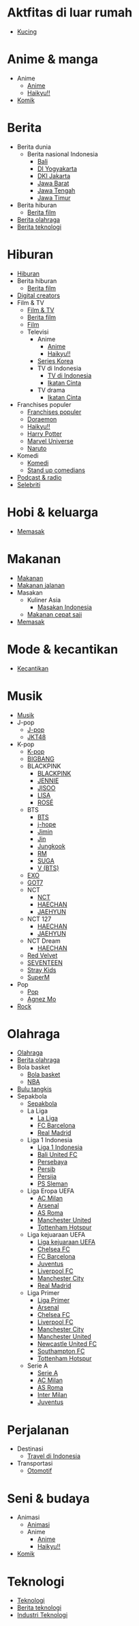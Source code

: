 
Aktfitas di luar rumah
==========

* [Kucing](https://twitter.com/i/topics/852263859209478144)

Anime & manga
==========

* Anime
  * [Anime](https://twitter.com/i/topics/839543165002506240)
  * [Haikyu!!](https://twitter.com/i/topics/1154830821708070912)
* [Komik](https://twitter.com/i/topics/847521144173350912)

Berita
==========

* Berita dunia
  * Berita nasional Indonesia
    * [Bali](https://twitter.com/i/topics/1359064917827981312)
    * [DI Yogyakarta](https://twitter.com/i/topics/1359091401376452610)
    * [DKI Jakarta](https://twitter.com/i/topics/1359054361029005312)
    * [Jawa Barat](https://twitter.com/i/topics/1359059702827524099)
    * [Jawa Tengah](https://twitter.com/i/topics/1359081777835347972)
    * [Jawa Timur](https://twitter.com/i/topics/1359086175101673478)
* Berita hiburan
  * [Berita film](https://twitter.com/i/topics/1114213516271964160)
* [Berita olahraga](https://twitter.com/i/topics/840160112325021696)
* [Berita teknologi](https://twitter.com/i/topics/840160819388141570)

Hiburan
==========

* [Hiburan](https://twitter.com/i/topics/839544274442051584)
* Berita hiburan
  * [Berita film](https://twitter.com/i/topics/1114213516271964160)
* [Digital creators](https://twitter.com/i/topics/839543456678596608)
* Film & TV
  * [Film & TV](https://twitter.com/i/topics/1276514328007467008)
  * [Berita film](https://twitter.com/i/topics/1114213516271964160)
  * [Film](https://twitter.com/i/topics/1072936713134071808)
  * Televisi
    * Anime
      * [Anime](https://twitter.com/i/topics/839543165002506240)
      * [Haikyu!!](https://twitter.com/i/topics/1154830821708070912)
    * [Series Korea](https://twitter.com/i/topics/1346749071000670209)
    * TV di Indonesia
      * [TV di Indonesia](https://twitter.com/i/topics/1332240318406619136)
      * [Ikatan Cinta](https://twitter.com/i/topics/1356969695165878272)
    * TV drama
      * [Ikatan Cinta](https://twitter.com/i/topics/1356969695165878272)
* Franchises populer
  * [Franchises populer](https://twitter.com/i/topics/1074757527995277313)
  * [Doraemon](https://twitter.com/i/topics/1012681620074053632)
  * [Haikyu!!](https://twitter.com/i/topics/1154830821708070912)
  * [Harry Potter](https://twitter.com/i/topics/933033311844286464)
  * [Marvel Universe](https://twitter.com/i/topics/1002576732971384832)
  * [Naruto](https://twitter.com/i/topics/1136329838350880768)
* Komedi
  * [Komedi](https://twitter.com/i/topics/847522909018914820)
  * [Stand up comedians](https://twitter.com/i/topics/1103358583696048128)
* [Podcast & radio](https://twitter.com/i/topics/1074758954444513282)
* [Selebriti](https://twitter.com/i/topics/1095352268046495745)

Hobi & keluarga
==========

* [Memasak](https://twitter.com/i/topics/831530561680191490)

Makanan
==========

* [Makanan](https://twitter.com/i/topics/825047692124442624)
* [Makanan jalanan](https://twitter.com/i/topics/1286732523326717952)
* Masakan
  * Kuliner Asia
    * [Masakan Indonesia](https://twitter.com/i/topics/1331290088903372801)
  * [Makanan cepat saji](https://twitter.com/i/topics/847865239886417922)
* [Memasak](https://twitter.com/i/topics/831530561680191490)

Mode & kecantikan
==========

* [Kecantikan](https://twitter.com/i/topics/850395585941086209)

Musik
==========

* [Musik](https://twitter.com/i/topics/847524658970636288)
* J-pop
  * [J-pop](https://twitter.com/i/topics/810938095772123136)
  * [JKT48](https://twitter.com/i/topics/1177558381017518081)
* K-pop
  * [K-pop](https://twitter.com/i/topics/888105153038958593)
  * [BIGBANG](https://twitter.com/i/topics/889743747742744577)
  * BLACKPINK
    * [BLACKPINK](https://twitter.com/i/topics/894606843783270401)
    * [JENNIE](https://twitter.com/i/topics/913136751920611329)
    * [JISOO](https://twitter.com/i/topics/913136718013804544)
    * [LISA](https://twitter.com/i/topics/913136867872145408)
    * [ROSÉ](https://twitter.com/i/topics/913136783067455488)
  * BTS
    * [BTS](https://twitter.com/i/topics/844438182523383808)
    * [j-hope](https://twitter.com/i/topics/895369682240196608)
    * [Jimin](https://twitter.com/i/topics/895369773998948352)
    * [Jin](https://twitter.com/i/topics/895369606746873856)
    * [Jungkook](https://twitter.com/i/topics/895369861504749568)
    * [RM](https://twitter.com/i/topics/895369476488609792)
    * [SUGA](https://twitter.com/i/topics/895369555937157120)
    * [V (BTS)](https://twitter.com/i/topics/895369816558534656)
  * [EXO](https://twitter.com/i/topics/889972468953128960)
  * [GOT7](https://twitter.com/i/topics/892035567948505088)
  * NCT
    * [NCT](https://twitter.com/i/topics/897126481884659712)
    * [HAECHAN](https://twitter.com/i/topics/913453097099214848)
    * [JAEHYUN](https://twitter.com/i/topics/913453601267245056)
  * NCT 127
    * [HAECHAN](https://twitter.com/i/topics/913453097099214848)
    * [JAEHYUN](https://twitter.com/i/topics/913453601267245056)
  * NCT Dream
    * [HAECHAN](https://twitter.com/i/topics/913453097099214848)
  * [Red Velvet](https://twitter.com/i/topics/893521261027934208)
  * [SEVENTEEN](https://twitter.com/i/topics/892415136488579072)
  * [Stray Kids](https://twitter.com/i/topics/1062427352318173185)
  * [SuperM](https://twitter.com/i/topics/1167523042529906688)
* Pop
  * [Pop](https://twitter.com/i/topics/810938279801470977)
  * [Agnez Mo](https://twitter.com/i/topics/807320562166992896)
* [Rock](https://twitter.com/i/topics/806571747730341888)

Olahraga
==========

* [Olahraga](https://twitter.com/i/topics/847900493514891265)
* [Berita olahraga](https://twitter.com/i/topics/840160112325021696)
* Bola basket
  * [Bola basket](https://twitter.com/i/topics/706083902411055104)
  * [NBA](https://twitter.com/i/topics/706083889454813185)
* [Bulu tangkis](https://twitter.com/i/topics/1068221474815668224)
* Sepakbola
  * [Sepakbola](https://twitter.com/i/topics/733756536430809088)
  * La Liga
    * [La Liga](https://twitter.com/i/topics/733756520714752000)
    * [FC Barcelona](https://twitter.com/i/topics/731226255836598272)
    * [Real Madrid](https://twitter.com/i/topics/731226239898259457)
  * Liga 1 Indonesia
    * [Liga 1 Indonesia](https://twitter.com/i/topics/1303685993971630081)
    * [Bali United FC](https://twitter.com/i/topics/1243562325166002176)
    * [Persebaya](https://twitter.com/i/topics/1243198073628590085)
    * [Persib](https://twitter.com/i/topics/1243181582522830848)
    * [Persija](https://twitter.com/i/topics/960628323087872005)
    * [PS Sleman](https://twitter.com/i/topics/1243214085711220737)
  * Liga Eropa UEFA
    * [AC Milan](https://twitter.com/i/topics/731226162496593920)
    * [Arsenal](https://twitter.com/i/topics/731226241894752257)
    * [AS Roma](https://twitter.com/i/topics/731226219417460736)
    * [Manchester United](https://twitter.com/i/topics/731226183572934657)
    * [Tottenham Hotspur](https://twitter.com/i/topics/731226239709515778)
  * Liga kejuaraan UEFA
    * [Liga kejuaraan UEFA](https://twitter.com/i/topics/733756536875454464)
    * [Chelsea FC](https://twitter.com/i/topics/731226204225708033)
    * [FC Barcelona](https://twitter.com/i/topics/731226255836598272)
    * [Juventus](https://twitter.com/i/topics/731226195937779713)
    * [Liverpool FC](https://twitter.com/i/topics/731226219002265600)
    * [Manchester City](https://twitter.com/i/topics/731226203856637952)
    * [Real Madrid](https://twitter.com/i/topics/731226239898259457)
  * Liga Primer
    * [Liga Primer](https://twitter.com/i/topics/733756526872006656)
    * [Arsenal](https://twitter.com/i/topics/731226241894752257)
    * [Chelsea FC](https://twitter.com/i/topics/731226204225708033)
    * [Liverpool FC](https://twitter.com/i/topics/731226219002265600)
    * [Manchester City](https://twitter.com/i/topics/731226203856637952)
    * [Manchester United](https://twitter.com/i/topics/731226183572934657)
    * [Newcastle United FC](https://twitter.com/i/topics/731226180674670592)
    * [Southampton FC](https://twitter.com/i/topics/731226213864202241)
    * [Tottenham Hotspur](https://twitter.com/i/topics/731226239709515778)
  * Serie A
    * [Serie A](https://twitter.com/i/topics/733756520261767169)
    * [AC Milan](https://twitter.com/i/topics/731226162496593920)
    * [AS Roma](https://twitter.com/i/topics/731226219417460736)
    * [Inter Milan](https://twitter.com/i/topics/731226185535881216)
    * [Juventus](https://twitter.com/i/topics/731226195937779713)

Perjalanan
==========

* Destinasi
  * [Travel di Indonesia](https://twitter.com/i/topics/1306606727656210432)
* Transportasi
  * [Otomotif](https://twitter.com/i/topics/847528391163092993)

Seni & budaya
==========

* Animasi
  * [Animasi](https://twitter.com/i/topics/1192082698568814592)
  * Anime
    * [Anime](https://twitter.com/i/topics/839543165002506240)
    * [Haikyu!!](https://twitter.com/i/topics/1154830821708070912)
* [Komik](https://twitter.com/i/topics/847521144173350912)

Teknologi
==========

* [Teknologi](https://twitter.com/i/topics/848920371311001600)
* [Berita teknologi](https://twitter.com/i/topics/840160819388141570)
* [Industri Teknologi](https://twitter.com/i/topics/1196446727181500416)
